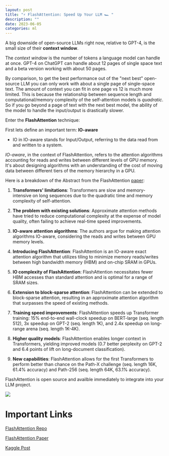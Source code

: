 ```yaml
---
layout: post
title: "⚡ FlashAttention: Speed Up Your LLM 🏎️ "
description: ""
date: 2023-06-05
categories: ml
---
```

A big downside of open-source LLMs right now, relative to GPT-4, is the small size of their **context window**. 

The *context window* is the number of tokens a language model can handle at once. GPT-4 on ChatGPT can handle about 12 pages of single space text and a beta version working with about 50 pages.

By comparison, to get the best performance out of the "next best" open-source LLM you can only work with about a single page of single-space text. The amount of context you can fit in one page vs 12 is much more limited. This is because the relationship between sequence length and computational/memory complexity of the self-attention models is *quadratic*. So if you go beyond a page of text with the next best model, the ability of the model to handle the input/output is drastically slower.

Enter the **FlashAttention** technique:

First lets define an important term: **IO-aware**

- IO in IO-aware stands for Input/Output, referring to the data read from and written to a system.

*IO-aware*, in the context of FlashAttention, refers to the attention algorithms accounting for reads and writes between different levels of GPU memory. It's about designing algorithms with an understanding of the cost of moving data between different tiers of the memory hierarchy in a GPU.

Here is a breakdown of the Abstract from the FlashAttention [paper](https://arxiv.org/pdf/2205.14135.pdf):

1. **Transformers' limitations**: Transformers are slow and memory-intensive on long sequences due to the quadratic time and memory complexity of self-attention.

2. **The problem with existing solutions**: Approximate attention methods have tried to reduce computational complexity at the expense of model quality, often failing to achieve real-time speed improvements.

3. **IO-aware attention algorithms**: The authors argue for making attention algorithms IO-aware, considering the reads and writes between GPU memory levels.

4. **Introducing FlashAttention**: FlashAttention is an IO-aware exact attention algorithm that utilizes tiling to minimize memory reads/writes between high bandwidth memory (HBM) and on-chip SRAM in GPUs.

5. **IO complexity of FlashAttention**: FlashAttention necessitates fewer HBM accesses than standard attention and is optimal for a range of SRAM sizes.

6. **Extension to block-sparse attention**: FlashAttention can be extended to block-sparse attention, resulting in an approximate attention algorithm that surpasses the speed of existing methods.

7. **Training speed improvements**: FlashAttention speeds up Transformer training: 15% end-to-end wall-clock speedup on BERT-large (seq. length 512), 3x speedup on GPT-2 (seq. length 1K), and 2.4x speedup on long-range arena (seq. length 1K-4K).

8. **Higher quality models**: FlashAttention enables longer context in Transformers, yielding improved models (0.7 better perplexity on GPT-2 and 6.4 points of lift on long-document classification).

9. **New capabilities**: FlashAttention allows for the first Transformers to perform better than chance on the Path-X challenge (seq. length 16K, 61.4% accuracy) and Path-256 (seq. length 64K, 63.1% accuracy).

FlashAttention is open source and availble immediately to integrate into your LLM project.

![](https://www.googleapis.com/download/storage/v1/b/kaggle-forum-message-attachments/o/inbox%2F1506047%2F81cedabd9785d022b626406d1ea1db2b%2Fflashattn_banner.jpg?generation=1685850412782178&alt=media)

# Important Links

[FlashAttention Repo](https://github.com/HazyResearch/flash-attention)

[FlashAttention Paper](https://arxiv.org/pdf/2205.14135.pdf)

[Kaggle Post](https://www.kaggle.com/discussions/general/414913)




